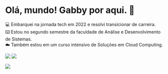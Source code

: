### <h1> Olá, mundo! Gabby por aqui. 👋 </h1>

<p> 💻 Embarquei na jornada tech em 2022 e resolvi transicionar de carreira. <br>
    ⌨️ Estou no segundo semestre da faculdade de Análise e Desenvolvimento de Sistemas. <br>
    ☁️ Também estou em um curso intensivo de Soluções em Cloud Computing.</p>

<a href="https://www.linkedin.com/in/gabbyrb/" target="_blank"><img src="https://img.shields.io/badge/-LinkedIn-%230077B5?style=for-the-badge&logo=linkedin&logoColor=white" target="_blank"></a> <!-- Medium --> <a href="https://medium.com/" target="_blank"><img src="https://img.shields.io/badge/Medium-12100E?style=for-the-badge&logo=medium&logoColor=white" target="_blank"></a> 

<img src="https://media.discordapp.net/attachments/1020872898048692295/1135651601676251176/Medium_Header.jpg?width=1440&height=360" target="_blank">
